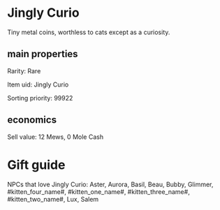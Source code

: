 # Jingly Curio

Tiny metal coins, worthless to cats except as a curiosity.

## main properties

Rarity: Rare

Item uid: Jingly Curio

Sorting priority: 99922

## economics

Sell value: 12 Mews, 0 Mole Cash

# Gift guide

NPCs that love Jingly Curio: Aster, Aurora, Basil, Beau, Bubby, Glimmer, #kitten_four_name#, #kitten_one_name#, #kitten_three_name#, #kitten_two_name#, Lux, Salem